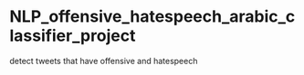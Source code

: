 # NLP_offensive_hatespeech_arabic_classifier_project
detect tweets that have offensive and hatespeech 
